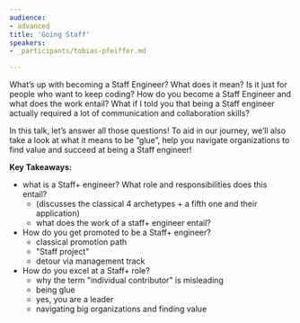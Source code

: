 ```yaml
---
audience:
- advanced
title: 'Going Staff'
speakers:
- _participants/tobias-pfeiffer.md

---
```

What’s up with becoming a Staff Engineer? What does it mean? Is it just for people who want to keep coding? How do you become a Staff Engineer and what does the work entail? What if I told you that being a Staff engineer actually required a lot of communication and collaboration skills?

In this talk, let’s answer all those questions! To aid in our journey, we’ll also take a look at what it means to be “glue”, help you navigate organizations to find value and succeed at being a Staff engineer!

**Key Takeaways:**
- what is a Staff+ engineer? What role and responsibilities does this entail?
  * (discusses the classical 4 archetypes + a fifth one and their application)
  * what does the work of a staff+ engineer entail?
- How do you get promoted to be a Staff+ engineer?
  * classical promotion path
  * "Staff project"
  * detour via management track
- How do you excel at a Staff+ role?
  * why the term "individual contributor" is misleading
  * being glue
  * yes, you are a leader
  * navigating big organizations and finding value
